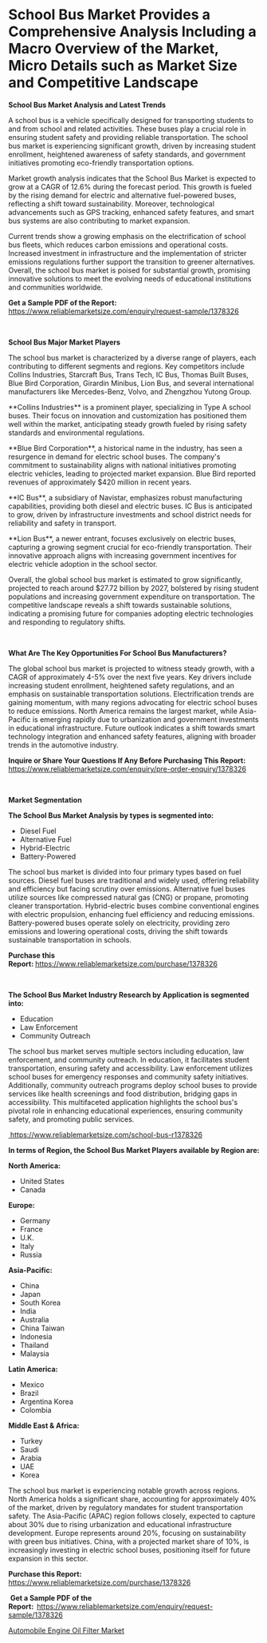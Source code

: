 <p><h1>School Bus Market Provides a Comprehensive Analysis Including a Macro Overview of the Market, Micro Details such as Market Size and Competitive Landscape</h1></p><p><strong>School Bus Market Analysis and Latest Trends</strong></p>
<p><p>A school bus is a vehicle specifically designed for transporting students to and from school and related activities. These buses play a crucial role in ensuring student safety and providing reliable transportation. The school bus market is experiencing significant growth, driven by increasing student enrollment, heightened awareness of safety standards, and government initiatives promoting eco-friendly transportation options.</p><p>Market growth analysis indicates that the School Bus Market is expected to grow at a CAGR of 12.6% during the forecast period. This growth is fueled by the rising demand for electric and alternative fuel-powered buses, reflecting a shift toward sustainability. Moreover, technological advancements such as GPS tracking, enhanced safety features, and smart bus systems are also contributing to market expansion.</p><p>Current trends show a growing emphasis on the electrification of school bus fleets, which reduces carbon emissions and operational costs. Increased investment in infrastructure and the implementation of stricter emissions regulations further support the transition to greener alternatives. Overall, the school bus market is poised for substantial growth, promising innovative solutions to meet the evolving needs of educational institutions and communities worldwide.</p></p>
<p><strong>Get a Sample PDF of the Report:&nbsp;</strong> <a href="https://www.reliablemarketsize.com/enquiry/request-sample/1378326?utm_campaign=3382&utm_medium=2&utm_source=Github&utm_content=ia&utm_term=30032025&utm_id=school-bus">https://www.reliablemarketsize.com/enquiry/request-sample/1378326</a></p>
<p>&nbsp;</p>
<p><strong>School Bus Major Market Players</strong></p>
<p><p>The school bus market is characterized by a diverse range of players, each contributing to different segments and regions. Key competitors include Collins Industries, Starcraft Bus, Trans Tech, IC Bus, Thomas Built Buses, Blue Bird Corporation, Girardin Minibus, Lion Bus, and several international manufacturers like Mercedes-Benz, Volvo, and Zhengzhou Yutong Group.</p><p>**Collins Industries** is a prominent player, specializing in Type A school buses. Their focus on innovation and customization has positioned them well within the market, anticipating steady growth fueled by rising safety standards and environmental regulations. </p><p>**Blue Bird Corporation**, a historical name in the industry, has seen a resurgence in demand for electric school buses. The company's commitment to sustainability aligns with national initiatives promoting electric vehicles, leading to projected market expansion. Blue Bird reported revenues of approximately $420 million in recent years.</p><p>**IC Bus**, a subsidiary of Navistar, emphasizes robust manufacturing capabilities, providing both diesel and electric buses. IC Bus is anticipated to grow, driven by infrastructure investments and school district needs for reliability and safety in transport.</p><p>**Lion Bus**, a newer entrant, focuses exclusively on electric buses, capturing a growing segment crucial for eco-friendly transportation. Their innovative approach aligns with increasing government incentives for electric vehicle adoption in the school sector.</p><p>Overall, the global school bus market is estimated to grow significantly, projected to reach around $27.72 billion by 2027, bolstered by rising student populations and increasing government expenditure on transportation. The competitive landscape reveals a shift towards sustainable solutions, indicating a promising future for companies adopting electric technologies and responding to regulatory shifts.</p></p>
<p>&nbsp;</p>
<p><strong>What Are The Key Opportunities For School Bus Manufacturers?</strong></p>
<p><p>The global school bus market is projected to witness steady growth, with a CAGR of approximately 4-5% over the next five years. Key drivers include increasing student enrollment, heightened safety regulations, and an emphasis on sustainable transportation solutions. Electrification trends are gaining momentum, with many regions advocating for electric school buses to reduce emissions. North America remains the largest market, while Asia-Pacific is emerging rapidly due to urbanization and government investments in educational infrastructure. Future outlook indicates a shift towards smart technology integration and enhanced safety features, aligning with broader trends in the automotive industry.</p></p>
<p><strong>Inquire or Share Your Questions If Any Before Purchasing This Report:</strong> <a href="https://www.reliablemarketsize.com/enquiry/pre-order-enquiry/1378326?utm_campaign=3382&utm_medium=2&utm_source=Github&utm_content=ia&utm_term=30032025&utm_id=school-bus">https://www.reliablemarketsize.com/enquiry/pre-order-enquiry/1378326</a></p>
<p>&nbsp;</p>
<p><strong>Market Segmentation</strong></p>
<p><strong>The School Bus Market Analysis by types is segmented into:</strong></p>
<p><ul><li>Diesel Fuel</li><li>Alternative Fuel</li><li>Hybrid-Electric</li><li>Battery-Powered</li></ul></p>
<p><p>The school bus market is divided into four primary types based on fuel sources. Diesel fuel buses are traditional and widely used, offering reliability and efficiency but facing scrutiny over emissions. Alternative fuel buses utilize sources like compressed natural gas (CNG) or propane, promoting cleaner transportation. Hybrid-electric buses combine conventional engines with electric propulsion, enhancing fuel efficiency and reducing emissions. Battery-powered buses operate solely on electricity, providing zero emissions and lowering operational costs, driving the shift towards sustainable transportation in schools.</p></p>
<p><strong>Purchase this Report:&nbsp;</strong><a href="https://www.reliablemarketsize.com/purchase/1378326?utm_campaign=3382&utm_medium=2&utm_source=Github&utm_content=ia&utm_term=30032025&utm_id=school-bus">https://www.reliablemarketsize.com/purchase/1378326</a></p>
<p>&nbsp;</p>
<p><strong>The School Bus Market Industry Research by Application is segmented into:</strong></p>
<p><ul><li>Education</li><li>Law Enforcement</li><li>Community Outreach</li></ul></p>
<p><p>The school bus market serves multiple sectors including education, law enforcement, and community outreach. In education, it facilitates student transportation, ensuring safety and accessibility. Law enforcement utilizes school buses for emergency responses and community safety initiatives. Additionally, community outreach programs deploy school buses to provide services like health screenings and food distribution, bridging gaps in accessibility. This multifaceted application highlights the school bus's pivotal role in enhancing educational experiences, ensuring community safety, and promoting public services.</p></p>
<p><a href="https://www.reliablemarketsize.com/school-bus-r1378326?utm_campaign=3382&utm_medium=2&utm_source=Github&utm_content=ia&utm_term=30032025&utm_id=school-bus">&nbsp;https://www.reliablemarketsize.com/school-bus-r1378326</a></p>
<p><strong>In terms of Region, the School Bus Market Players available by Region are:</strong></p>
<p>
    <p> <strong> North America: </strong>
        <ul>
            <li>United States</li>
            <li>Canada</li>
        </ul>
        </p> 
    <p> <strong> Europe: </strong>
        <ul>
            <li>Germany</li>
            <li>France</li>
            <li>U.K.</li>
            <li>Italy</li>
            <li>Russia</li>
        </ul>
        </p> 
    <p> <strong> Asia-Pacific: </strong>
        <ul>
            <li>China</li>
            <li>Japan</li>
            <li>South Korea</li>
            <li>India</li>
            <li>Australia</li>
            <li>China Taiwan</li>
            <li>Indonesia</li>
            <li>Thailand</li>
            <li>Malaysia</li>
        </ul>
        </p> 
    <p> <strong> Latin America: </strong>
        <ul>
            <li>Mexico</li>
            <li>Brazil</li>
            <li>Argentina Korea</li>
            <li>Colombia</li>
        </ul>
        </p> 
    <p> <strong> Middle East & Africa: </strong>
        <ul>
            <li>Turkey</li>
            <li>Saudi</li>
            <li>Arabia</li>
            <li>UAE</li>
            <li>Korea</li>
        </ul>
    </p>
    </p>
<p><p>The school bus market is experiencing notable growth across regions. North America holds a significant share, accounting for approximately 40% of the market, driven by regulatory mandates for student transportation safety. The Asia-Pacific (APAC) region follows closely, expected to capture about 30% due to rising urbanization and educational infrastructure development. Europe represents around 20%, focusing on sustainability with green bus initiatives. China, with a projected market share of 10%, is increasingly investing in electric school buses, positioning itself for future expansion in this sector.</p></p>
<p><strong>Purchase this Report: </strong><a href="https://www.reliablemarketsize.com/purchase/1378326?utm_campaign=3382&utm_medium=2&utm_source=Github&utm_content=ia&utm_term=30032025&utm_id=school-bus">https://www.reliablemarketsize.com/purchase/1378326</a></p>
<p>&nbsp;<strong>Get a Sample PDF of the Report:&nbsp;&nbsp;</strong><a href="https://www.reliablemarketsize.com/enquiry/request-sample/1378326?utm_campaign=3382&utm_medium=2&utm_source=Github&utm_content=ia&utm_term=30032025&utm_id=school-bus">https://www.reliablemarketsize.com/enquiry/request-sample/1378326</a></p>
<p><strong></strong></p>
<p><p><a href="https://github.com/geyangvayora/Market-Research-Report-List-1/blob/main/automobile-engine-oil-filter-market.md?utm_campaign=3382&utm_medium=2&utm_source=Github&utm_content=ia&utm_term=30032025&utm_id=school-bus">Automobile Engine Oil Filter Market</a></p></p>